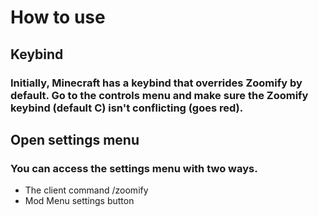 # How to use
## Keybind
### Initially, Minecraft has a keybind that overrides Zoomify by default. Go to the controls menu and make sure the Zoomify keybind (default C) isn't conflicting (goes red).

## Open settings menu
### You can access the settings menu with two ways.

- The client command /zoomify
- Mod Menu settings button
